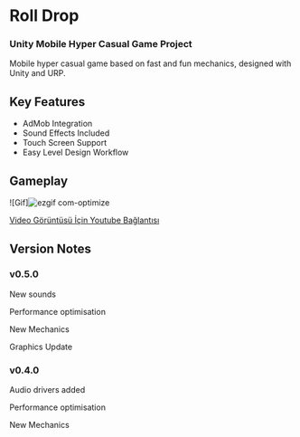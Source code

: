# Roll Drop

### Unity Mobile Hyper Casual Game Project

Mobile hyper casual game based on fast and fun mechanics, designed with Unity and URP.

## Key Features

- AdMob Integration
- Sound Effects Included
- Touch Screen Support
- Easy Level Design Workflow

## Gameplay

![Gif]![ezgif com-optimize](https://github.com/3DKit/RollDrop/assets/101405775/4c9b2c9d-b162-496e-97e0-4d437d63ad25)

[Video Görüntüsü İçin Youtube Bağlantısı](https://youtu.be/1YDDjY2rAMI)

## Version Notes
### v0.5.0
New sounds

Performance optimisation

New Mechanics

Graphics Update

### v0.4.0
Audio drivers added

Performance optimisation

New Mechanics
